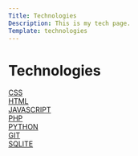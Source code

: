 ```yaml
---
Title: Technologies
Description: This is my tech page.
Template: technologies
---
```


# Technologies

<div class="box">
<a href="%base_url%?technology/css">CSS</a>
</div>

<div class="box box2">
<a href="%base_url%?technology/html">HTML</a>
</div>

<div class="box box3">
<a href="%base_url%?technology/javascript">JAVASCRIPT</a>
</div>

<div class="box">
<a href="%base_url%?technology/php">PHP</a>
</div>

<div class="box">
<a href="%base_url%?technology/python">PYTHON</a>
</div>

<div class="box">
<a href="%base_url%?technology/git">GIT</a>
</div>

<div class="box box3">
<a href="%base_url%?technology/sqlite">SQLITE</a>
</div>
